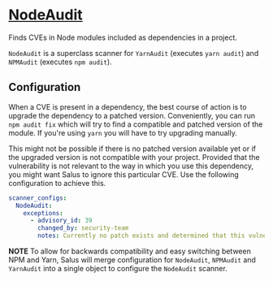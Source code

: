 # [NodeAudit](https://docs.npmjs.com/getting-started/running-a-security-audit)

Finds CVEs in Node modules included as dependencies in a project.

`NodeAudit` is a superclass scanner for `YarnAudit` (executes `yarn audit`) and `NPMAudit` (executes `npm audit`).

## Configuration

When a CVE is present in a dependency, the best course of action is to upgrade the dependency to a patched version. Conveniently, you can run `npm audit fix` which will try to find a compatible and patched version of the module. If you're using `yarn` you will have to try upgrading manually.

This might not be possible if there is no patched version available yet or if the upgraded version is not compatible with your project. Provided that the vulnerability is not relevant to the way in which you use this dependency, you might want Salus to ignore this particular CVE. Use the following configuration to achieve this.

```yaml
scanner_configs:
  NodeAudit:
    exceptions:
      - advisory_id: 39
        changed_by: security-team
        notes: Currently no patch exists and determined that this vulnerability is not exploitable.
```

__NOTE__
To allow for backwards compatibility and easy switching between NPM and Yarn, Salus will merge configuration for `NodeAudit`, `NPMAudit` and `YarnAudit` into a single object to configure the `NodeAudit` scanner.
